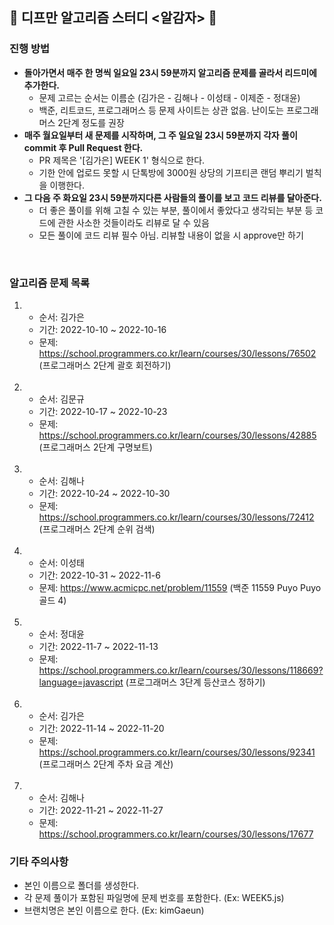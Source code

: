 ## 🥔 디프만 알고리즘 스터디 <알감자> 🥔

### 진행 방법

- <b>돌아가면서 매주 한 명씩 일요일 23시 59분까지 알고리즘 문제를 골라서 리드미에 추가한다.</b>
    - 문제 고르는 순서는 이름순 (김가은 - 김해나 - 이성태 - 이제준 - 정대윤)
    - 백준, 리트코드, 프로그래머스 등 문제 사이트는 상관 없음. 난이도는 프로그래머스 2단계 정도를 권장
-  <b>매주 월요일부터 새 문제를 시작하며, 그 주 일요일 23시 59분까지 각자 풀이 commit 후 Pull Request 한다.</b>
    - PR 제목은 '[김가은] WEEK 1' 형식으로 한다. 
    - 기한 안에 업로드 못할 시 단톡방에 3000원 상당의 기프티콘 랜덤 뿌리기 벌칙을 이행한다. 
- <b>그 다음 주 화요일 23시 59분까지다른 사람들의 풀이를 보고 코드 리뷰를 달아준다.</b>  
    - 더 좋은 풀이를 위해 고칠 수 있는 부분, 풀이에서 좋았다고 생각되는 부분 등 코드에 관한 사소한 것들이라도 리뷰로 달 수 있음
    - 모든 풀이에 코드 리뷰 필수 아님. 리뷰할 내용이 없을 시 approve만 하기
</br>

### 알고리즘 문제 목록

1.
    - 순서: 김가은
    - 기간: 2022-10-10 ~ 2022-10-16
    - 문제: https://school.programmers.co.kr/learn/courses/30/lessons/76502 (프로그래머스 2단계 괄호 회전하기)
    </br>
2.
    - 순서: 김문규
    - 기간: 2022-10-17 ~ 2022-10-23
    - 문제: https://school.programmers.co.kr/learn/courses/30/lessons/42885 (프로그래머스 2단계 구명보트)
    </br>
3.
    - 순서: 김해나
    - 기간: 2022-10-24 ~ 2022-10-30
    - 문제: https://school.programmers.co.kr/learn/courses/30/lessons/72412 (프로그래머스 2단계 순위 검색)
    </br>
4.
    - 순서: 이성태
    - 기간: 2022-10-31 ~ 2022-11-6
    - 문제: https://www.acmicpc.net/problem/11559 (백준 11559 Puyo Puyo 골드 4)
    </br>
5. 
    - 순서: 정대윤
    - 기간: 2022-11-7 ~ 2022-11-13
    - 문제: https://school.programmers.co.kr/learn/courses/30/lessons/118669?language=javascript (프로그래머스 3단계 등산코스 정하기)
    </br>
6. 
    - 순서: 김가은
    - 기간: 2022-11-14 ~ 2022-11-20
    - 문제: https://school.programmers.co.kr/learn/courses/30/lessons/92341 (프로그래머스 2단계 주차 요금 계산)
    </br>
7.
    - 순서: 김해나
    - 기간: 2022-11-21 ~ 2022-11-27
    - 문제: https://school.programmers.co.kr/learn/courses/30/lessons/17677

### 기타 주의사항
- 본인 이름으로 폴더를 생성한다. 
- 각 문제 풀이가 포함된 파일명에 문제 번호를 포함한다. (Ex: WEEK5.js)
- 브랜치명은 본인 이름으로 한다. (Ex: kimGaeun)
